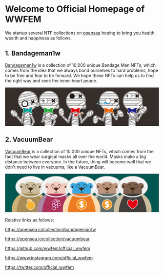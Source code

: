 # Welcome to Official Homepage of WWFEM
We startup several NTF collections on [opensea](https://opensea.io/wwfem) hoping to bring you health, wealth and happiness as follows.
 
## 1. Bandageman1w
[Bandageman1w](https://opensea.io/collection/bandageman1w) is a collection of 10,000 unique Bandage Man NFTs, which comes from the idea that we always bond ourselves to hard problems, hope to be free and fear to be forward. We hope these NFTs can help us to find the right way and seek the inner-heart peace.

![banner Bandageman1w](https://github.com/wwfem/official_wwfem/blob/main/logo/Banner.png)

## 2. VacuumBear
[VacuumBear](https://opensea.io/collection/vacuumbear) is a collection of 10,000 unique NFTs, which comes from the fact that we wear surgical masks all over the world. Masks make a big distance between everyone. In the future, thing will become well that we don't need to live in vacuums, like a VacuumBear. 

![banner BannerVacuumBear](https://github.com/wwfem/official_wwfem/blob/main/logo/BearBanner.png)


Relative links as follows:

https://opensea.io/collection/bandageman1w

https://opensea.io/collection/vacuumbear

https://github.com/wwfem/official_wwfem

https://www.instagram.com/official_wwfem

https://twitter.com/official_wwfem


